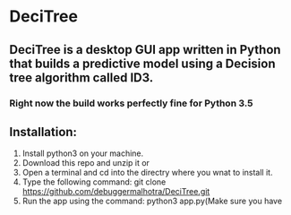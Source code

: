 # DeciTree
## DeciTree is a desktop GUI app written in Python that builds a predictive model using a Decision tree algorithm called ID3. 
### Right now the build works perfectly fine for Python 3.5

## Installation:
1. Install python3 on your machine. 
2. Download this repo and unzip it or
3. Open a terminal and cd into the directry where you wnat to install it.
4. Type the following command: git clone https://github.com/debuggermalhotra/DeciTree.git
5. Run the app using the command: python3 app.py(Make sure you have 




